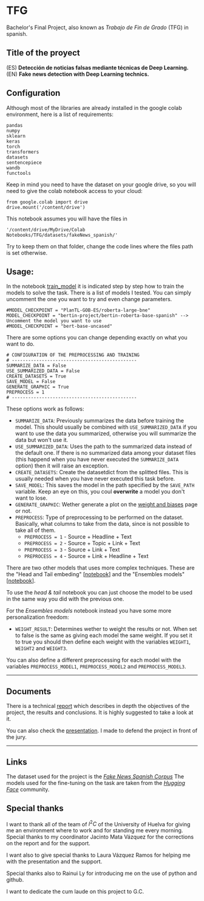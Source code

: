 # TFG

Bachelor's Final Project, also known as *Trabajo de Fin de Grado* (TFG) in spanish.

## Title of the proyect
(ES) **Detección de noticias falsas mediante técnicas de Deep Learning.**  
(EN) **Fake news detection with Deep Learning technics.**

## Configuration
Although most of the libraries are already installed in the google colab environment, here is a list of requirements:
    
    pandas
    numpy
    sklearn
    keras
    torch
    transformers
    datasets
    sentencepiece
    wandb
    functools
    
Keep in mind you need to have the dataset on your google drive, so you will need to give the colab notebook access to your cloud:

    from google.colab import drive
    drive.mount('/content/drive')
    
This notebook assumes you will have the files in

    '/content/drive/MyDrive/Colab Notebooks/TFG/datasets/fakeNews_spanish/'
    
Try to keep them on that folder, change the code lines where the files path is set otherwise.

## Usage:

In the notebook [train_model](https://github.com/AlvielD/TFG/blob/main/notebooks/train_model.ipynb) it is indicated step by step how to train the models to solve the task. There is a list of models I tested. You can simply uncomment the one you want to try and even change parameters.

    #MODEL_CHECKPOINT = "PlanTL-GOB-ES/roberta-large-bne"
    MODEL_CHECKPOINT = "bertin-project/bertin-roberta-base-spanish" --> Uncomment the model you want to use
    #MODEL_CHECKPOINT = "bert-base-uncased"

There are some options you can change depending exactly on what you want to do.

    # CONFIGURATION OF THE PREPROCESSING AND TRAINING
    # ----------------------------------------------
    SUMMARIZE_DATA = False
    USE_SUMMARIZED_DATA = False
    CREATE_DATASETS = True
    SAVE_MODEL = False
    GENERATE_GRAPHIC = True
    PREPROCESS = 1
    # ----------------------------------------------
    
These options work as follows:
- `SUMMARIZE_DATA`: Previously summarizes the data before training the model. This should usually be combined with `USE_SUMMARIZED_DATA` if you want to use the data you summarized, otherwise you will summarize the data but won't use it.
- `USE_SUMMARIZED_DATA`: Uses the path to the summarized data instead of the default one. If there is no summarized data among your dataset files (this happend when you have never executed the `SUMMARIZE_DATA` option) then it will raise an exception.
- `CREATE_DATASETS`: Create the datasetdict from the splitted files. This is usually needed when you have never executed this task before.
- `SAVE_MODEL`: This saves the model in the path specified by the `SAVE_PATH` variable. Keep an eye on this, you coul **overwrite** a model you don't want to lose.
- `GENERATE_GRAPHIC`: Wether generate a plot on the [weight and biases](https://wandb.ai/site) page or not.
- `PREPROCESS`: Type of preprocessing to be performed on the dataset. Basically, what columns to take from the data, since is not possible to take all of them.
  - `PREPROCESS = 1` - Source + Headline + Text
  - `PREPROCESS = 2` - Source + Topic + Link + Text
  - `PREPROCESS = 3` - Source + Link + Text
  - `PREPROCESS = 4` - Source + Link + Headline + Text
  
There are two other models that uses more complex techniques. These are the "Head and Tail embeding" [[notebook](https://github.com/AlvielD/TFG/blob/main/notebooks/trunc_head%26tail.ipynb)] and the "Ensembles models" [[notebook](https://github.com/AlvielD/TFG/blob/main/notebooks/Ensembles.ipynb)].

To use the *head & tail* notebook you can just choose the model to be used in the same way you did with the previous one.

For the *Ensembles models* notebook instead you have some more personalization freedom:
  - `WEIGHT_RESULT`: Determines wether to weight the results or not. When set to false is the same as giving each model the same weight. If you set it to true you should then define each weight with the variables `WEIGHT1`, `WEIGHT2` and `WEIGHT3`.

You can also define a different preprocessing for each model with the variables `PREPROCESS_MODEL1`, `PREPROCESS_MODEL2` and `PREPROCESS_MODEL3`. 

---

## Documents

There is a technical [report](https://github.com/AlvielD/TFG/blob/main/documents/TechnicalReport.pdf) which describes in depth the objectives of the project, the results and conclusions. It is highly suggested to take a look at it.

You can also check the [presentation](https://github.com/AlvielD/TFG/blob/main/documents/DefencePresentation.pdf). I made to defend the project in front of the jury.

---

## Links

The dataset used for the project is the *[Fake News Spanish Corpus](https://github.com/jpposadas/FakeNewsCorpusSpanish)*
The models used for the fine-tuning on the task are taken from the *[Hugging Face](https://huggingface.co/)* community.

## Special thanks

I want to thank all of the team of $I^2C$ of the University of Huelva for giving me an environment where to work and for standing me every morning. Special thanks to my coordinator Jacinto Mata Vázquez for the corrections on the report and for the support.

I want also to give special thanks to Laura Vázquez Ramos for helping me with the presentation and the support.

Special thanks also to Rainui Ly for introducing me on the use of python and github.

I want to dedicate the cum laude on this project to G.C.
